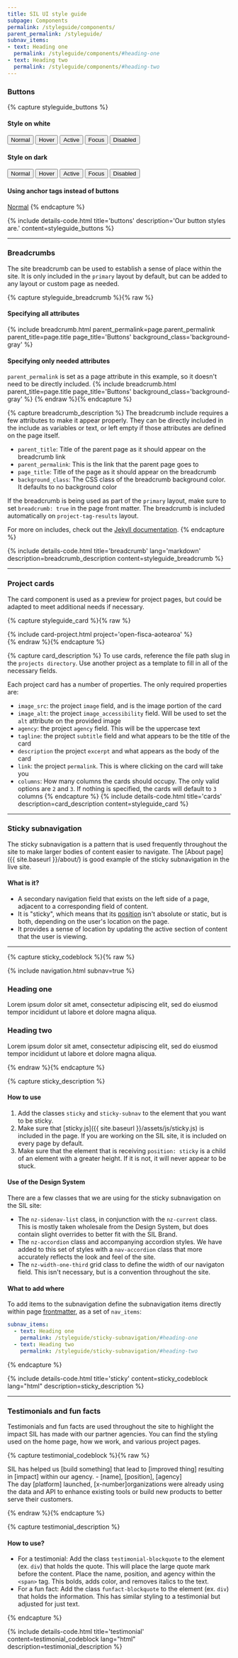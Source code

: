 ```yaml
---
title: SIL UI style guide
subpage: Components
permalink: /styleguide/components/
parent_permalink: /styleguide/
subnav_items:
- text: Heading one
  permalink: /styleguide/components/#heading-one
- text: Heading two
  permalink: /styleguide/components/#heading-two
---
```


### Buttons

{% capture styleguide_buttons %}

#### Style on white

<section class="nz-grid">
  <button class="nz-button">Normal</button>
  <button class="nz-button-hover">Hover</button>
  <button class="nz-button-active">Active</button>
  <button class="nz-button-focus">Focus</button>
  <button class="nz-button-disabled">Disabled</button>
</section>

#### Style on dark

<section class="background-dark nz-grid">
  <button class="nz-button nz-button-secondary">Normal</button>
  <button class="nz-button-hover nz-button-secondary">Hover</button>
  <button class="nz-button-active nz-button-secondary">Active</button>
  <button class="nz-button-focus nz-button-secondary">Focus</button>
  <button class="nz-button-disabled nz-button-secondary">Disabled</button>
</section>

#### Using anchor tags instead of buttons

<a class="nz-button nz-button-secondary" href="{{ dead_end_link }}">Normal</a>
{% endcapture %}

{% include details-code.html
   title='buttons'
   description='Our button styles are.'
   content=styleguide_buttons
%}

---

### Breadcrumbs

The site breadcrumb can be used to establish a sense of place within the site. It is only included in the `primary` layout by default, but can be added to any layout or custom page as needed.

{% capture styleguide_breadcrumb %}{% raw %}

#### Specifying all attributes

{% include breadcrumb.html
  parent_permalink=page.parent_permalink
  parent_title=page.title
  page_title='Buttons'
  background_class='background-gray'
%}
#### Specifying only needed attributes

`parent_permalink` is set as a page attribute in this example, so it doesn't need to be directly included.
{% include breadcrumb.html
  parent_title=page.title
  page_title='Buttons'
  background_class='background-gray'
%}
{% endraw %}{% endcapture %}

{% capture breadcrumb_description %}
The breadcrumb include requires a few attributes to make it appear properly. They can be directly included in the include as variables or text, or left empty if those attributes are defined on the page itself.

* `parent_title`: Title of the parent page as it should appear on the breadcrumb link
* `parent_permalink`: This is the link that the parent page goes to
* `page_title`: Title of the page as it should appear on the breadcrumb
* `background_class`: The CSS class of the breadcrumb background color. It defaults to no background color

If the breadcrumb is being used as part of the `primary` layout, make sure to set `breadcrumb: true` in the page front matter.
The breadcrumb is included automatically on `project-tag-results` layout.

For more on includes, check out the [Jekyll documentation](https://jekyllrb.com/docs/includes/).
{% endcapture %}

{% include details-code.html
   title='breadcrumb'
   lang='markdown'
   description=breadcrumb_description
   content=styleguide_breadcrumb
%}

---

### Project cards

The card component is used as a preview for project pages, but could be adapted to meet additional needs if necessary.

{% capture styleguide_card %}{% raw %}
<div class="nz-grid-full">
  <section class="nz-flex nz-flex-wrap">
    {% include card-project.html project='open-fisca-aotearoa' %}
  </section>
</div>
{% endraw %}{% endcapture %}

{% capture card_description %}
To use cards, reference the file path slug in the `projects directory`. Use another project as a template to fill in all of the necessary fields.

Each project card has a number of properties. The only required properties are:

* `image_src`: the project `image` field, and is the image portion of the card
* `image_alt`: the project `image_accessibility` field. Will be used to set the `alt` attribute on the provided image
* `agency`: the project `agency` field. This will be the uppercase text
* `tagline`: the project `subtitle` field and what appears to be the title of the card
* `description` the project `excerpt` and what appears as the body of the card
* `link`: the project `permalink`. This is where clicking on the card will take you
* `columns`: How many columns the cards should occupy. The only valid options are `2` and `3`. If nothing is specified, the cards will default to `3` columns
{% endcapture %}
{% include details-code.html
   title='cards'
   description=card_description
   content=styleguide_card
%}

---

### Sticky subnavigation

The sticky subnavigation is a pattern that is used frequently throughout the site to make larger bodies of content easier to navigate. The [About page]({{ site.baseurl }}/about/) is good example of the sticky subnavigation in the live site.

#### What is it?

* A secondary navigation field that exists on the left side of a page, adjacent to a corresponding field of content.
* It is "sticky", which means that its [position](https://developer.mozilla.org/en-US/docs/Web/CSS/position) isn't absolute or static, but is both, depending on the user's location on the page.
* It provides a sense of location by updating the active section of content that the user is viewing.

---

{% capture sticky_codeblock %}{% raw %}
<div class="nz-grid-full">
  <aside class="nz-width-one-third sticky sticky-subnav sticky-subnav-styleguide">
    {% include navigation.html subnav=true %}
  </aside>
  <section class="nz-width-two-thirds">
    <h3 id="heading-one">Heading one</h3>
    <p>Lorem ipsum dolor sit amet, consectetur adipiscing elit, sed do eiusmod tempor incididunt ut labore et dolore magna aliqua.</p>
    <h3 id="heading-two">Heading two</h3>
    <p>Lorem ipsum dolor sit amet, consectetur adipiscing elit, sed do eiusmod tempor incididunt ut labore et dolore magna aliqua.</p>
  </section>
</div>
{% endraw %}{% endcapture %}

{% capture sticky_description %}

#### How to use

1. Add the classes `sticky` and `sticky-subnav` to the element that you want to be sticky.
2. Make sure that [sticky.js]({{ site.baseurl }}/assets/js/sticky.js) is included in the page. If you are working on the SIL site, it is included on every page by default.
3. Make sure that the element that is receiving `position: sticky` is a child of an element with a greater height. If it is not, it will never appear to be stuck.

#### Use of the Design System

There are a few classes that we are using for the sticky subnavigation on the SIL site:

* The `nz-sidenav-list` class, in conjunction with the `nz-current` class. This is mostly taken wholesale from the Design System, but does contain slight overrides to better fit with the SIL Brand.
* The `nz-accordion` class and accompanying accordion styles. We have added to this set of styles with a `nav-accordion` class that more accurately reflects the look and feel of the site.
* The `nz-width-one-third` grid class to define the width of our navigaton field. This isn't necessary, but is a convention throughout the site.

#### What to add where

To add items to the subnavigation define the subnavigation items directly within page [frontmatter](https://jekyllrb.com/docs/frontmatter/), as a set of `nav_items`:
  
  ```yml
  subnav_items:
    - text: Heading one
      permalink: /styleguide/sticky-subnavigation/#heading-one
    - text: Heading two
      permalink: /styleguide/sticky-subnavigation/#heading-two
  ```

{% endcapture %}

{% include details-code.html
   title='sticky'
   content=sticky_codeblock
   lang="html"
   description=sticky_description
%}

---

### Testimonials and fun facts

Testimonials and fun facts are used throughout the site to highlight the impact SIL has made with our partner agencies. You can find the styling used on the home page, how we work, and various project pages.

{% capture testimonial_codeblock %}{% raw %}

<div class="testimonial-blockquote">
  SIL has helped us [build something] that lead to [improved thing] resulting in [impact] within our agency.
    <span>- [name], [position], [agency]</span>
</div>

<div class="funfact-blockquote">
  The day [platform] launched, [x-number]organizations were already using the data and API to enhance existing tools or build new products to better serve their customers.
</div>

{% endraw %}{% endcapture %}

{% capture testimonial_description %}

#### How to use?

* For a testimonial: Add the class `testimonial-blockquote` to the element (ex. `div`) that holds the quote. This will place the large quote mark before the content. Place the name, position, and agency within the `<span>` tag. This bolds, adds color, and removes italics to the text.
* For a fun fact: Add the class `funfact-blockquote` to the element (ex. `div`) that holds the information. This has similar styling to a testimonial but adjusted for just text.

{% endcapture %}

{% include details-code.html
   title='testimonial'
   content=testimonial_codeblock
   lang="html"
   description=testimonial_description
%}
